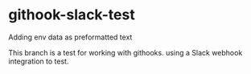 # githook-slack-test
Adding env data as preformatted text

This branch is a test for working with githooks.
using a Slack webhook integration to test.

